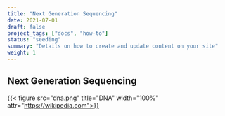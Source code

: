 ```yaml
---
title: "Next Generation Sequencing"
date: 2021-07-01
draft: false
project_tags: ["docs", "how-to"]
status: "seeding"
summary: "Details on how to create and update content on your site"
weight: 1
---
```


## Next Generation Sequencing 

{{< figure src="dna.png" title="DNA" width="100%" attr="https://wikipedia.com">}}